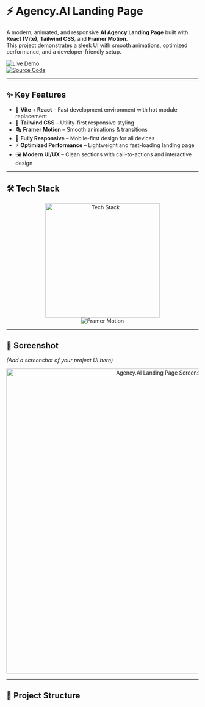 # ⚡ Agency.AI Landing Page  

A modern, animated, and responsive **AI Agency Landing Page** built with **React (Vite)**, **Tailwind CSS**, and **Framer Motion**.  
This project demonstrates a sleek UI with smooth animations, optimized performance, and a developer-friendly setup.  

[![Live Demo](https://img.shields.io/badge/🚀_Live_Demo-00C7B7?style=for-the-badge&logo=netlify&logoColor=white)](https://agencyai-01.netlify.app/)  
[![Source Code](https://img.shields.io/badge/💻_Source_Code-181717?style=for-the-badge&logo=github&logoColor=white)](https://github.com/amdadislam01/agency.ai-landing-page)

---

## ✨ Key Features  

- 🚀 **Vite + React** – Fast development environment with hot module replacement  
- 🎨 **Tailwind CSS** – Utility-first responsive styling  
- 🎭 **Framer Motion** – Smooth animations & transitions  
- 📱 **Fully Responsive** – Mobile-first design for all devices  
- ⚡ **Optimized Performance** – Lightweight and fast-loading landing page  
- 🖼️ **Modern UI/UX** – Clean sections with call-to-actions and interactive design  

---

## 🛠️ Tech Stack  

<p align="center">
  <img src="https://skillicons.dev/icons?i=react,vite,tailwind,js" alt="Tech Stack" width="300"/>
  <br/>
  <img src="https://img.shields.io/badge/Animation-FramerMotion-ff69b4?style=for-the-badge&logo=framer&logoColor=white" alt="Framer Motion"/>
</p>

---

## 📸 Screenshot  

*(Add a screenshot of your project UI here)*  

<p align="center">
  <img src="https://i.postimg.cc/YOUR_IMAGE.png" alt="Agency.AI Landing Page Screenshot" width="800"/>
</p>  

---

## 📂 Project Structure  

